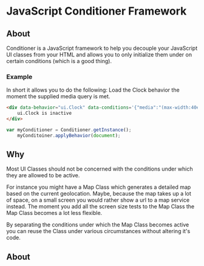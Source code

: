 JavaScript Conditioner Framework
================================

About
--------------------------------

Conditioner is a JavaScript framework to help you decouple your JavaScript UI classes from your HTML and allows you to only initialize them under on certain conditions (which is a good thing).

### Example

In short it allows you to do the following:
Load the Clock behavior the moment the supplied media query is met.

```html
<div data-behavior="ui.Clock" data-conditions='{"media":"(max-width:40em)"}'>
    ui.Clock is inactive
</div>
```

```javascript
var myConditioner = Conditioner.getInstance();
    myConditoiner.applyBehavior(document);
```


Why
--------------------------------

Most UI Classes should not be concerned with the conditions under which they are allowed to be active.

For instance you might have a Map Class which generates a detailed map based on the current geolocation. Maybe, because the map takes up a lot of space, on a small screen you would rather show a url to a map service instead. The moment you add all the screen size tests to the Map Class the Map Class becomes a lot less flexible.

By separating the conditions under which the Map Class becomes active you can reuse the Class under various circumstances without altering it's code.


About
--------------------------------